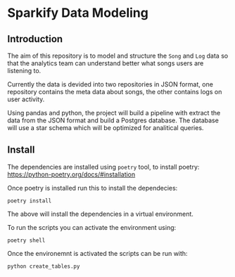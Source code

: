# Sparkify Data Modeling

## Introduction 

The aim of this repository is to model and structure the `Song` and `Log` data so that the analytics team can understand better what songs users are listening to. 

Currently the data is devided into two repositories in JSON format, one repository contains the meta data about songs, the other contains logs on user activity.

Using pandas and python, the project will build a pipeline with extract the data from the JSON format and build a Postgres database. The database will use a star schema which will be optimized for analitical queries.

## Install

The dependencies are installed using `poetry` tool, to install poetry: https://python-poetry.org/docs/#installation

Once poetry is installed run this to install the dependecies:
```
poetry install
```

The above will install the dependencies in a virtual environment. 

To run the scripts you can activate the environment using:
```
poetry shell
```

Once the environemnt is activated the scripts can be run with:
```
python create_tables.py 
```
